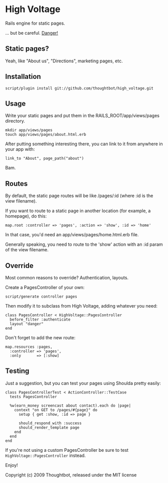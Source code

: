 High Voltage
============

Rails engine for static pages.

... but be careful. [Danger!](http://www.youtube.com/watch?v=HD5tnb2RBYg)

Static pages?
-------------

Yeah, like "About us", "Directions", marketing pages, etc.

Installation
------------

    script/plugin install git://github.com/thoughtbot/high_voltage.git

Usage
-----

Write your static pages and put them in the RAILS_ROOT/app/views/pages directory.

    mkdir app/views/pages
    touch app/views/pages/about.html.erb

After putting something interesting there, you can link to it from anywhere in your app with:

    link_to "About", page_path("about")

Bam.

Routes
------

By default, the static page routes will be like /pages/:id (where :id is the view filename).

If you want to route to a static page in another location (for example, a homepage), do this:

    map.root :controller => 'pages', :action => 'show', :id => 'home'

In that case, you'd need an app/views/pages/home.html.erb file.

Generally speaking, you need to route to the 'show' action with an :id param of the view filename.

Override
--------

Most common reasons to override? Authentication, layouts.

Create a PagesController of your own:

    script/generate controller pages

Then modify it to subclass from High Voltage, adding whatever you need:

    class PagesController < HighVoltage::PagesController
      before_filter :authenticate
      layout "danger"
    end

Don't forget to add the new route:

    map.resources :pages,
      :controller => 'pages',
      :only       => [:show]

Testing
-------

Just a suggestion, but you can test your pages using Shoulda pretty easily:

    class PagesControllerTest < ActionController::TestCase
      tests PagesController

      %w(earn_money screencast about contact).each do |page|
        context "on GET to /pages/#{page}" do
          setup { get :show, :id => page }

          should_respond_with :success
          should_render_template page
        end
      end
    end

If you're not using a custom PagesController be sure to test <code>HighVoltage::PagesController</code> instead.

Enjoy!

Copyright (c) 2009 Thoughtbot, released under the MIT license

